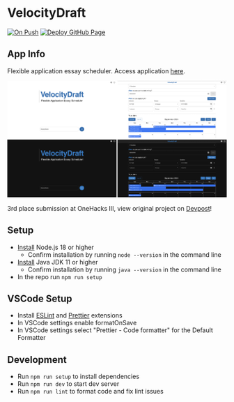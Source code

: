 # VelocityDraft

[![On Push](https://github.com/shuklabhay/velocity-draft/actions/workflows/push.yml/badge.svg)](https://github.com/shuklabhay/velocity-draft/actions/workflows/push.yml/badge.svg)
[![Deploy GitHub Page](https://github.com/shuklabhay/velocity-draft/actions/workflows/deploy-gh-page.yml/badge.svg)](https://github.com/shuklabhay/velocity-draft/actions/workflows/deploy-gh-page.yml/badge.svg)

## App Info

Flexible application essay scheduler. Access application [here](shuklabhay.github.io/velocity-draft/).

![Application Interfaces](public/app-interfaces.png)

3rd place submission at OneHacks III, view original project on [Devpost](https://devpost.com/software/velocitydraft)!

## Setup

- [Install](https://nodejs.org/en/download) Node.js 18 or higher
  - Confirm installation by running `node --version` in the command line
- [Install](https://docs.oracle.com/en/java/javase/20/install/overview-jdk-installation.html) Java JDK 11 or higher
  - Confirm installation by running `java --version` in the command line
- In the repo run `npm run setup`

## VSCode Setup

- Install [ESLint](https://marketplace.visualstudio.com/items?itemName=dbaeumer.vscode-eslint) and [Prettier](https://marketplace.visualstudio.com/items?itemName=esbenp.prettier-vscode) extensions
- In VSCode settings enable formatOnSave
- In VSCode settings select "Prettier - Code formatter" for the Default Formatter

## Development

- Run `npm run setup` to install dependencies
- Run `npm run dev` to start dev server
- Run `npm run lint` to format code and fix lint issues
